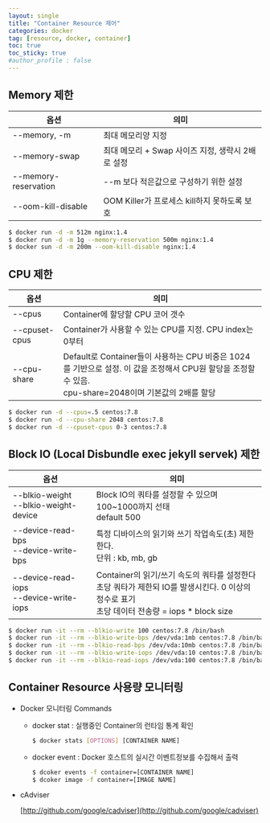 ```yaml
---
layout: single
title: "Container Resource 제어"
categories: docker
tag: [resource, docker, container]
toc: true
toc_sticky: true
#author_profile : false
---
```


## Memory 제한

| 옵션                 | 의미                                              |
| -------------------- | ------------------------------------------------- |
| --memory, -m         | 최대 메모리양 지정                                |
| --memory-swap        | 최대 메모리 + Swap 사이즈 지정, 생략시 2배로 설정 |
| --memory-reservation | --m 보다 적은값으로 구성하기 위한 설정            |
| --oom-kill-disable   | OOM Killer가 프로세스 kill하지 못하도록 보호      |

```bash
$ docker run -d -m 512m nginx:1.4
$ docker run -d -m 1g --memory-reservation 500m nginx:1.4
$ docker sun -d -m 200m --oom-kill-disable nginx:1.4
```



## CPU 제한

| 옵션          | 의미                                                         |
| ------------- | ------------------------------------------------------------ |
| --cpus        | Container에 할당할 CPU 코어 갯수                             |
| --cpuset-cpus | Container가 사용할 수 있는 CPU를 지정. CPU index는 0부터     |
| --cpu-share   | Default로 Container들이 사용하는 CPU 비중은 1024를 기반으로 설정. 이 값을 조정해서 CPU원 할당을 조정할 수 있음. <br />cpu-share=2048이며 기본값의 2배를 할당 |

```bash
$ docker run -d --cpus=.5 centos:7.8
$ docker run -d --cpu-share 2048 centos:7.8
$ docker run -d --cpuset-cpus 0-3 centos:7.8
```



## Block IO (Local Disbundle exec jekyll servek) 제한

| 옵션                                        | 의미                                                         |
| ------------------------------------------- | ------------------------------------------------------------ |
| --blkio-weight<br />--blkio-weight-device   | Block IO의 쿼타를 설정할 수 있으며 100~1000까지 선태<br />default 500 |
| --device-read-bps<br />--device-write-bps   | 특정 디바이스의 읽기와 쓰기 작업속도(초) 제한한다.<br />단위 : kb, mb, gb |
| --device-read-iops<br />--device-write-iops | Container의 읽기/쓰기 속도의 쿼타를 설정한다<br />초당 쿼타가 제한되 IO를 발생시킨다. 0 이상의 정수로 표기<br />초당 데이터 전송량 = iops * block size |

```bash
$ docker run -it --rm --blkio-write 100 centos:7.8 /bin/bash
$ docker run -it --rm --blkio-write-bps /dev/vda:1mb centos:7.8 /bin/bash
$ docker run -it --rm --blkio-read-bps /dev/vda:10mb centos:7.8 /bin/bash
$ docker run -it --rm --blkio-write-iops /dev/vda:10 centos:7.8 /bin/bash
$ docker run -it --rm --blkio-read-iops /dev/vda:100 centos:7.8 /bin/bash
```



## Container Resource 사용량 모니터링

* Docker 모니터링 Commands

  * docker stat : 실행중인 Container의 런타임 통계 확인

    ```bash
    $ docker stats [OPTIONS] [CONTAINER NAME]
    ```

  * docker event : Docker 호스트의 실시간 이벤트정보를 수집해서 출력

    ```bash
    $ dcoker events -f container=[CONTAINER NAME]
    $ dcoker image -f container=[IMAGE NAME]
    ```

* cAdviser

  [http://github.com/google/cadviser](http://github.com/google/cadviser)